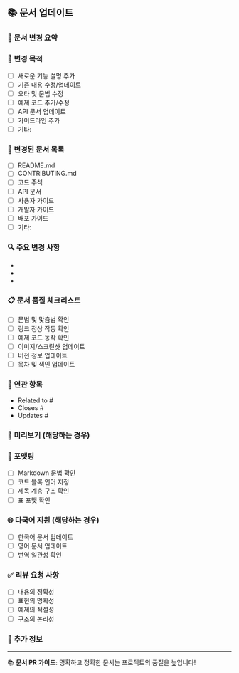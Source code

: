 ## 📚 문서 업데이트

### 📖 문서 변경 요약

<!-- 어떤 문서를 어떻게 변경했는지 간략히 설명해주세요 -->

### 🎯 변경 목적

<!-- 왜 이 문서를 변경했는지 설명해주세요 -->

- [ ] 새로운 기능 설명 추가
- [ ] 기존 내용 수정/업데이트
- [ ] 오타 및 문법 수정
- [ ] 예제 코드 추가/수정
- [ ] API 문서 업데이트
- [ ] 가이드라인 추가
- [ ] 기타:

### 📝 변경된 문서 목록

<!-- 변경된 파일들을 체크해주세요 -->

- [ ] README.md
- [ ] CONTRIBUTING.md
- [ ] 코드 주석
- [ ] API 문서
- [ ] 사용자 가이드
- [ ] 개발자 가이드
- [ ] 배포 가이드
- [ ] 기타:

### 🔍 주요 변경 사항

<!-- 주요 변경 내용을 나열해주세요 -->

-
-
-

### 📋 문서 품질 체크리스트

- [ ] 문법 및 맞춤법 확인
- [ ] 링크 정상 작동 확인
- [ ] 예제 코드 동작 확인
- [ ] 이미지/스크린샷 업데이트
- [ ] 버전 정보 업데이트
- [ ] 목차 및 색인 업데이트

### 🔗 연관 항목

<!-- 관련된 이슈나 PR을 연결해주세요 -->

- Related to #
- Closes #
- Updates #

### 📸 미리보기 (해당하는 경우)

<!-- 문서 변경 사항의 스크린샷이나 미리보기를 첨부해주세요 -->

### 🎨 포맷팅

- [ ] Markdown 문법 확인
- [ ] 코드 블록 언어 지정
- [ ] 제목 계층 구조 확인
- [ ] 표 포맷 확인

### 🌐 다국어 지원 (해당하는 경우)

- [ ] 한국어 문서 업데이트
- [ ] 영어 문서 업데이트
- [ ] 번역 일관성 확인

### ✅ 리뷰 요청 사항

<!-- 리뷰어에게 특별히 확인을 요청하고 싶은 부분 -->

- [ ] 내용의 정확성
- [ ] 표현의 명확성
- [ ] 예제의 적절성
- [ ] 구조의 논리성

### 📝 추가 정보

<!-- 리뷰어가 알아야 할 추가 정보 -->

---

📚 **문서 PR 가이드:** 명확하고 정확한 문서는 프로젝트의 품질을 높입니다!
